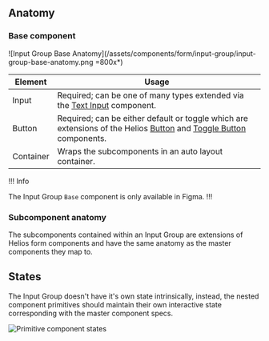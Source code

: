 ## Anatomy

### Base component

![Input Group Base Anatomy](/assets/components/form/input-group/input-group-base-anatomy.png =800x*)

| Element | Usage |
|---------|-------|
| Input | Required; can be one of many types extended via the [Text Input](/components/form/text-input) component. |
| Button | Required; can be either default or toggle which are extensions of the Helios [Button](/components/button) and [Toggle Button](/components/toggle-button) components. |
| Container | Wraps the subcomponents in an auto layout container. |

!!! Info

The Input Group `Base` component is only available in Figma.
!!!

### Subcomponent anatomy

The subcomponents contained within an Input Group are extensions of Helios form components and have the same anatomy as the master components they map to.

## States

The Input Group doesn't have it's own state intrinsically, instead, the nested component primitives should maintain their own interactive state corresponding with the master component specs.

![Primitive component states](/assets/components/form/input-group/input-group-states.png)